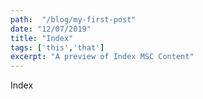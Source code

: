 ```yaml
---
path:  "/blog/my-first-post"
date: "12/07/2019"
title: "Index"
tags: ['this','that']
excerpt: "A preview of Index MSC Content"
---
```


Index